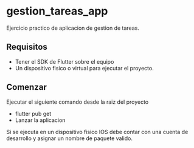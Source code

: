 # gestion_tareas_app

Ejercicio practico de aplicacion de gestion de tareas.

## Requisitos

- Tener el SDK de Flutter sobre el equipo
- Un dispositivo fisico o virtual para ejecutar el proyecto.

## Comenzar

Ejecutar el siguiente comando desde la raiz del proyecto
- flutter pub get
- Lanzar la aplicacion

Si se ejecuta en un dispositivo fisico IOS debe contar con una cuenta de desarrollo y asignar un nombre de paquete valido. 

